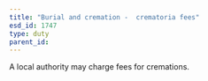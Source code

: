 ```yaml
---
title: "Burial and cremation -  crematoria fees"
esd_id: 1747
type: duty
parent_id:  
---
```


A local authority may charge fees for cremations.


